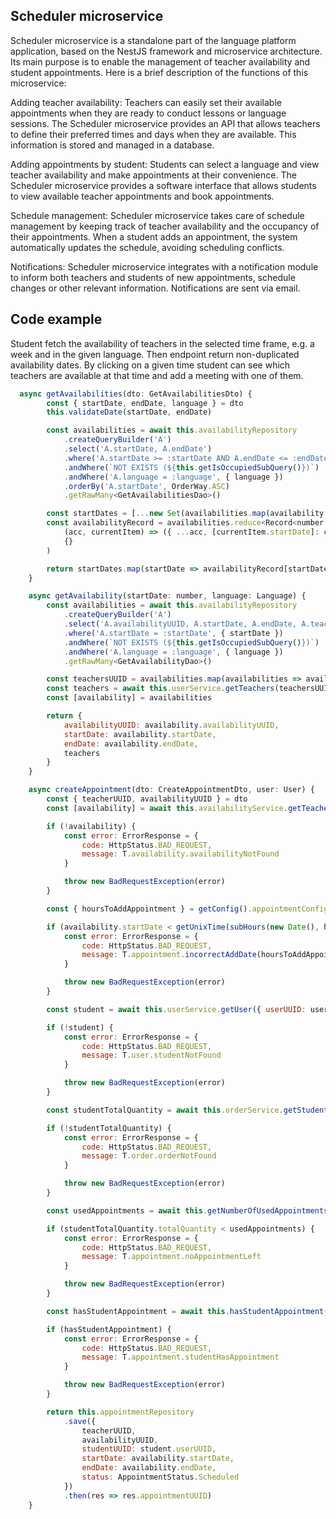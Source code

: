 ## Scheduler microservice
Scheduler microservice is a standalone part of the language platform application,
based on the NestJS framework and microservice architecture. 
Its main purpose is to enable the management of teacher availability and student appointments. 
Here is a brief description of the functions of this microservice:

Adding teacher availability: Teachers can easily set their available appointments when they are
ready to conduct lessons or language sessions. The Scheduler microservice provides an API that
allows teachers to define their preferred times and days when they are available.
This information is stored and managed in a database.

Adding appointments by student: Students can select a language and view teacher availability
and make appointments at their convenience. The Scheduler microservice provides a software
interface that allows students to view available teacher appointments and book appointments.

Schedule management: Scheduler microservice takes care of schedule management by keeping
track of teacher availability and the occupancy of their appointments. When a student adds an appointment,
the system automatically updates the schedule, avoiding scheduling conflicts.

Notifications: Scheduler microservice integrates with a notification module to inform both teachers
and students of new appointments, schedule changes or other relevant information.
Notifications are sent via email.

## Code example

Student fetch the availability of teachers in the selected time frame, e.g. a week and in the given language.
Then endpoint return non-duplicated availability dates. By clicking on a given time student can see which teachers
are available at that time and add a meeting with one of them.

```javascript
  async getAvailabilities(dto: GetAvailabilitiesDto) {
        const { startDate, endDate, language } = dto
        this.validateDate(startDate, endDate)

        const availabilities = await this.availabilityRepository
            .createQueryBuilder('A')
            .select('A.startDate, A.endDate')
            .where('A.startDate >= :startDate AND A.endDate <= :endDate', { startDate, endDate })
            .andWhere(`NOT EXISTS (${this.getIsOccupiedSubQuery()})`)
            .andWhere('A.language = :language', { language })
            .orderBy('A.startDate', OrderWay.ASC)
            .getRawMany<GetAvailabilitiesDao>()

        const startDates = [...new Set(availabilities.map(availability => availability.startDate))]
        const availabilityRecord = availabilities.reduce<Record<number, GetAvailabilitiesDao>>(
            (acc, currentItem) => ({ ...acc, [currentItem.startDate]: currentItem }),
            {}
        )

        return startDates.map(startDate => availabilityRecord[startDate])
    }
```

```javascript
    async getAvailability(startDate: number, language: Language) {
        const availabilities = await this.availabilityRepository
            .createQueryBuilder('A')
            .select('A.availabilityUUID, A.startDate, A.endDate, A.teacherUUID')
            .where('A.startDate = :startDate', { startDate })
            .andWhere(`NOT EXISTS (${this.getIsOccupiedSubQuery()})`)
            .andWhere('A.language = :language', { language })
            .getRawMany<GetAvailabilityDao>()

        const teachersUUID = availabilities.map(availabilities => availabilities.teacherUUID)
        const teachers = await this.userService.getTeachers(teachersUUID)
        const [availability] = availabilities

        return {
            availabilityUUID: availability.availabilityUUID,
            startDate: availability.startDate,
            endDate: availability.endDate,
            teachers
        }
    }
```

```javascript
    async createAppointment(dto: CreateAppointmentDto, user: User) {
        const { teacherUUID, availabilityUUID } = dto
        const [availability] = await this.availabilityService.getTeacherOpenAvailabilities([availabilityUUID], teacherUUID)

        if (!availability) {
            const error: ErrorResponse = {
                code: HttpStatus.BAD_REQUEST,
                message: T.availability.availabilityNotFound
            }

            throw new BadRequestException(error)
        }

        const { hoursToAddAppointment } = getConfig().appointmentConfig

        if (availability.startDate < getUnixTime(subHours(new Date(), hoursToAddAppointment))) {
            const error: ErrorResponse = {
                code: HttpStatus.BAD_REQUEST,
                message: T.appointment.incorrectAddDate(hoursToAddAppointment)
            }

            throw new BadRequestException(error)
        }

        const student = await this.userService.getUser({ userUUID: user.userUUID, role: Role.Student })

        if (!student) {
            const error: ErrorResponse = {
                code: HttpStatus.BAD_REQUEST,
                message: T.user.studentNotFound
            }

            throw new BadRequestException(error)
        }

        const studentTotalQuantity = await this.orderService.getStudentTotalQuantity(student.userUUID)

        if (!studentTotalQuantity) {
            const error: ErrorResponse = {
                code: HttpStatus.BAD_REQUEST,
                message: T.order.orderNotFound
            }

            throw new BadRequestException(error)
        }

        const usedAppointments = await this.getNumberOfUsedAppointments(student.userUUID)

        if (studentTotalQuantity.totalQuantity < usedAppointments) {
            const error: ErrorResponse = {
                code: HttpStatus.BAD_REQUEST,
                message: T.appointment.noAppointmentLeft
            }

            throw new BadRequestException(error)
        }

        const hasStudentAppointment = await this.hasStudentAppointment(student.userUUID, availability.startDate)

        if (hasStudentAppointment) {
            const error: ErrorResponse = {
                code: HttpStatus.BAD_REQUEST,
                message: T.appointment.studentHasAppointment
            }

            throw new BadRequestException(error)
        }

        return this.appointmentRepository
            .save({
                teacherUUID,
                availabilityUUID,
                studentUUID: student.userUUID,
                startDate: availability.startDate,
                endDate: availability.endDate,
                status: AppointmentStatus.Scheduled
            })
            .then(res => res.appointmentUUID)
    }

```
